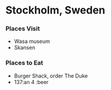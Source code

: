 # Stockholm, Sweden

### Places Visit
- Wasa museum
- Skansen

### Places to Eat
- Burger Shack, order The Duke
- 137:an 4 :beer


